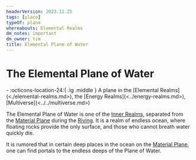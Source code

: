 ```yaml
---
headerVersion: 2023.11.25
tags: [place]
typeOf: plane
whereabouts: Elemental Realms
dm_notes: important
dm_owner: tim
title: Elemental Plane of Water
---
```

# The Elemental Plane of Water
<div class="grid cards ext-narrow-margin ext-one-column" markdown>
-    :octicons-location-24:{ .lg .middle } A plane in the [Elemental Realms](<./elemental-realms.md>), the [Energy Realms](<../energy-realms.md>), [Multiverse](<../../multiverse.md>)  
</div>


The Elemental Plane of Water is one of the [Inner Realms](<../../inner-realms.md>), separated from the [Material Plane](<../../material-plane.md>) during the [Riving](<../../../../events/ancient/riving.md>). It is a realm of endless ocean, where floating rocks provide the only surface, and those who cannot breath water quickly die. 

It is rumored that in certain deep places in the ocean on the [Material Plane](<../../material-plane.md>), one can find portals to the endless deeps of the Plane of Water.




